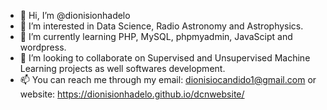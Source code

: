 - 👋 Hi, I’m @dionisionhadelo
- 👀 I’m interested in Data Science, Radio Astronomy and Astrophysics. 
- 🌱 I’m currently learning PHP, MySQL, phpmyadmin, JavaScipt and wordpress.
- 💞️ I’m looking to collaborate on Supervised and Unsupervised Machine Learning projects as well softwares development.
- 📫 You can reach me through my email: dionisiocandido1@gmail.com or website: https://dionisionhadelo.github.io/dcnwebsite/

<!---
dionisionhadelo/dionisionhadelo is a ✨ special ✨ repository because its `README.md` (this file) appears on your GitHub profile.
You can click the Preview link to take a look at your changes.
--->
